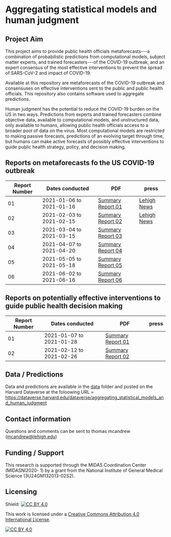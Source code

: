 # Aggregating statistical models and human judgment

## Project Aim
This project aims to provide public health officials metaforecasts---a combination of probabilistic predictions from computational models, subject matter experts, and trained forecasters---of the COVID-19 outbreak, and an expert consensus of the most effective interventions to prevent the spread of SARS-CoV-2 and impact of COVID-19.  

Available at this repository are metaforecasts of the COVID-19 outbreak and consensuses on effective interventions sent to the public and public health officials. This repository also contains software used to aggregate predictions.

Human judgment has the potential to reduce the COVID-19 burden on the US in two ways. Predictions from experts and trained forecasters combine objective data, available to computational models, and unstructured data, only available to humans, allowing public health officials access to a broader pool of data on the virus. Most computational models are restricted to making passive forecasts, predictions of an evolving target through time, but humans can make active forecasts of possibly effective interventions to guide public health strategy, policy, and decision making. 

## Reports on metaforecasts fo the US COVID-19 outbreak

Report Number | Dates conducted | PDF | press
-- | -- | --| ---
01 | 2021-01-06 to 2021-01-16 | [Summary Report 01](https://github.com/computationalUncertaintyLab/aggStatModelsAndHumanJudgment_PUBL/blob/main/summaryreports/summaryReport01/MetaandConsensusForecastOfCOVID-19Targets.pdf) | [Lehigh News](https://www2.lehigh.edu/news/forecast-25000-fewer-us-covid-deaths-if-half-the-population-initiates-vaccination-by-march-1)
02 |2021-02-03 to 2021-02-15 | [Summary Report 02](https://github.com/computationalUncertaintyLab/aggStatModelsAndHumanJudgment_PUBL/blob/main/summaryreports/summaryReport02/MetaAndConsensusForecastOfCOVID-19Targets_Feb.pdf) | [Lehigh News](https://www2.lehigh.edu/news/forecast-the-impacts-of-vaccines-and-variants-on-the-us-covid-trajectory)
03 |2021-03-04 to 2021-03-15 | [Summary Report 03](https://github.com/computationalUncertaintyLab/aggStatModelsAndHumanJudgment_PUBL/blob/main/summaryreports/summaryReport03/MetaAndConsensusForecastOfCOVID-19Targets_Mar_v0.4.pdf)|
04 |2021-04-07 to 2021-04-20 | [Summary Report 04](https://github.com/computationalUncertaintyLab/aggStatModelsAndHumanJudgment_PUBL/blob/main/summaryreports/summaryReport04/MetaAndConsensusForecastOfCOVID-19Targets_Apr_v0.2.pdf)|
05 |2021-05-05 to 2021-05-18 | [Summary Report 05](https://github.com/computationalUncertaintyLab/aggStatModelsAndHumanJudgment_PUBL/blob/main/summaryreports/summaryReport05/MetaAndConsensusForecastOfCOVID-19Targets_May_v0.2.pdf)|
06 |2021-06-02 to 2021-06-16 | [Summary Report 06](https://github.com/computationalUncertaintyLab/aggStatModelsAndHumanJudgment_PUBL/blob/main/summaryreports/summaryReport06/MetaAndConsensusForecastOfCOVID-19Targets_June.pdf)|


## Reports on potentially effective interventions to guide public health decision making

Report Number | Dates conducted | PDF | press
-- | -- | --| ---
01 | 2021-01-07 to 2021-01-28 | [Summary Report 01](https://github.com/computationalUncertaintyLab/aggStatModelsAndHumanJudgment_PUBL/raw/main/OptimalActionReports/Jan2021/2021-01_OptAction.pdf)
02 |2021-02-12 to 2021-02-26 | [Summary Report 02](https://github.com/computationalUncertaintyLab/aggStatModelsAndHumanJudgment_PUBL/blob/main/OptimalActionReports/Feb2021/2021-02_OptAction.pdf)

## Data / Predictions

Data and predictions are available in the [data](https://github.com/computationalUncertaintyLab/aggStatModelsAndHumanJudgment_PUBL/tree/main/data) folder and posted on the Harvard Dataverse at the foloowing URL = https://dataverse.harvard.edu/dataverse/aggregating_statistical_models_and_human_judgment

## Contact information
Questions and comments can be sent to thomas mcandrew (mcandrew@lehigh.edu)

## Funding / Support
This research is supported through the MIDAS Coordination Center (MIDASNI2020- 1) by a grant from the National Institute of General Medical Science (3U24GM132013-02S2).

## Licensing
Shield: [![CC BY 4.0][cc-by-shield]][cc-by]

This work is licensed under a
[Creative Commons Attribution 4.0 International License][cc-by].

[![CC BY 4.0][cc-by-image]][cc-by]

[cc-by]: http://creativecommons.org/licenses/by/4.0/
[cc-by-image]: https://i.creativecommons.org/l/by/4.0/88x31.png
[cc-by-shield]: https://img.shields.io/badge/License-CC%20BY%204.0-lightgrey.svg

